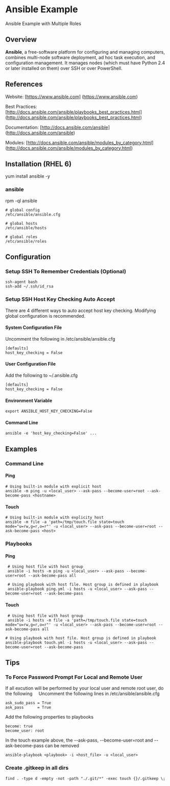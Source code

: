 # Ansible Example

Ansible Example with Multiple Roles

## Overview

**Ansible**, a free-software platform for configuring and managing computers, combines multi-node software deployment, ad hoc task execution, and configuration management. It manages nodes (which must have Python 2.4 or later installed on them) over SSH or over PowerShell.

## References

Website: [https://www.ansible.com] (https://www.ansible.com)

Best Practices: [http://docs.ansible.com/ansible/playbooks_best_practices.html]
(http://docs.ansible.com/ansible/playbooks_best_practices.html)

Documentation: [http://docs.ansible.com/ansible] (http://docs.ansible.com/ansible)

Modules: [http://docs.ansible.com/ansible/modules_by_category.html] (http://docs.ansible.com/ansible/modules_by_category.html)

## Installation (RHEL 6)

yum install ansible -y

### ansible

rpm -ql ansible    

    # global config    
    /etc/ansible/ansible.cfg    

    # global hosts    
    /etc/ansible/hosts    
    
    # global roles    
    /etc/ansible/roles
    
## Configuration

### Setup SSH To Remember Credentials (Optional)  
    
    ssh-agent bash    
    ssh-add ~/.ssh/id_rsa
    
### Setup SSH Host Key Checking Auto Accept

There are 4 different ways to auto accept host key checking. Modifying global configuration is recommended.

#### System Configuration File

Uncomment the following in /etc/ansible/ansible.cfg    
    
    [defaults]    
    host_key_checking = False
    
#### User Configuration File

Add the following to ~/.ansible.cfg    
 
    [defaults]    
    host_key_checking = False
    
#### Environment Variable    
    
    export ANSIBLE_HOST_KEY_CHECKING=False
    
#### Command Line    

    ansible -e 'host_key_checking=False' ...
    
## Examples

### Command Line 

#### Ping
    
    # Using built-in module with explicit host    
    ansible -m ping -u <local_user> --ask-pass --become-user=root --ask-become-pass <hostname>    
    
#### Touch

    # Using built-in module with explicity host    
    ansible -m file -a 'path=/tmp/touch.file state=touch mode="u=rw,g=r,o=r"' -u <local_user> --ask-pass --become-user=root --ask-become-pass <host>

### Playbooks

#### Ping 

     # Using host file with host group    
     ansible -i hosts -m ping -u <local_user> --ask-pass --become-user=root --ask-become-pass all

     # Using playbook with host file. Host group is defined in playbook    
     ansible-playbook ping.yml -i hosts -u <local_user> --ask-pass --become-user=root --ask-become-pass

#### Touch
     
     # Using host file with host group    
     ansible -i hosts -m file -a 'path=/tmp/touch.file state=touch mode="u=rw,g=r,o=r"' -u <local_user> --ask-pass --become-user=root --ask-become-pass all

    # Using playbook with host file. Host group is defined in playbook    
    ansible-playbook touch.yml -i hosts -u <local_user> --ask-pass --become-user=root --ask-become-pass

## Tips

### To Force Password Prompt For Local and Remote User

If all excution will be performed by your local user and remote root user, do the following
    
Uncomment the following lines in /etc/ansible/ansible.cfg 
    
    ask_sudo_pass = True    
    ask_pass      = True

Add the following properties to playbooks

    become: true    
    become_user: root

In the touch example above, the --ask-pass, --become-user=root and --ask-become-pass can be removed

    ansible-playbook <playbook> -i <host_file> -u <local_user>
    
### Create .gitkeep in all dirs

    find . -type d -empty -not -path "./.git/*" -exec touch {}/.gitkeep \;

